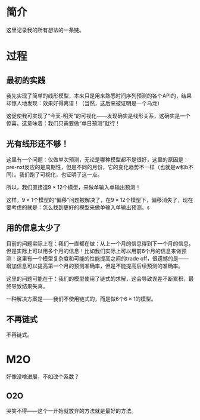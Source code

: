 # 简介

这里记录我的所有想法的一条链。



# 过程

## 最初的实践

我先实现了简单的线形模型，本来只是用来熟悉时间序列预测的各个API的，结果却惊人地发现：效果好得离谱！（当然，这后来被证明是一个乌龙）

这促使我可实现了“今天-明天”的可视化——发现确实是线形关系，这确实是一个惊喜。这意味着：我们只需要做“单日预测”就行！



## 光有线形还不够！

这里有一个问题：仅做单次预测，无论是哪种模型都不是很好，这里的原因是：pre-nxt反应的是周期性，但是不同的月份，它的变化趋势不一样（也就是w和b不同）。我们跑了可视化，也证明了这一点。

所以，我们直接造$9\times 12$个模型，来做单输入单输出预测！

这样，$9\times 1$个模型的“偏移”问题被解决了，在$9\times 12$个模型下，偏移消失了，现在要考虑的就是：怎么找到更好的模型来做单输入单输出预测。s





## 用的信息太少了

目前的问题实际上在：我们一直都在做：从上一个月的信息得到下一个月的信息，但是实际上可以用多个月的信息！比如我们实际上可以用前6个月的信息来做预测！这里有一个模型复杂度和可能的性能提高之间的trade off，很遗憾的是——增加信息可以提高第一个月的预测准确率，但是不能提高后续预测的准确率。

这里的问题可能在于：我们的模型使用了链式的求解，这会导致误差不断累积，最终导致结果失真。

一种解决方案是——我们不使用链式的，而是做$6$个$6\times 1$的模型。



## 不再链式

不再链式。



# M2O

好像没啥进展，不如改个系数？



## O2O

哭笑不得——这个一开始就放弃的方法就是最好的方法。